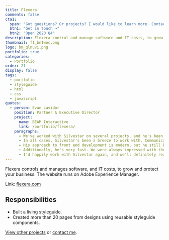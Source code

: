 ```yaml
---
title: Flexera
comments: false
cta1:
  span: "Got questions? Or projects? I would like to learn more. Contact me today!"
  btn1: "Get in touch ⇢"
  btn2: "Open 2020 Q4"
description: Flexera control and manage software and IT costs, to grow and protect your business.
thumbnail: f1_bn1woc.png
logo: bm_qlnuvi.png
portfolio: true
categories:
  - Portfolio
order: 21
display: false
tags:
  - portfolio
  - styleguide
  - html
  - css
  - javascript
quotes:
  - person: Evan Lavidor
    position: Partner & Executive Director
    project:
      name: BEAM Interactive
      link: /portfolio/flexera/
    paragraphs:
      - We've worked with Silvestar on several projects, and he's been a pleasure to work with on all of them. Recently, he handled primary front end development for two large web sites that were launched on Adobe Experience Manager. He's also worked on the front end development of a large WordPress project as well as some smaller campaign landing page and microsite work.
      - In all cases, Silvestar's been a breeze to work with. Communication is easy, and he's happy to be part of a larger team, attend regular standups, stay in close communication electronically, etc. (a key factor when working across countries/time zones).
      - His approach to front end development is modern, but he still knows how to debug for Internet Explorer and handle browser-specific issues. He's a thorough tester and has a great eye for detail.
      - Additionally, he's very fast. We were always impressed with the speed at which he could put things together at a very high level of quality.
      - I'd happily work with Silvestar again, and we'll definitely reach out to him in the future when we need help with additional projects.
---
```


Flexera controls and manages software, and IT costs, to grow and protect your business. The website runs on Adobe Experience Manager.

Link: [flexera.com](//www.flexera.com)

## Responsibilities

- Built a living styleguide.
- Created more than 20 pages from designs using reusable styleguide components.

[View other projects](/portfolio/) or [contact me](/contact/).
